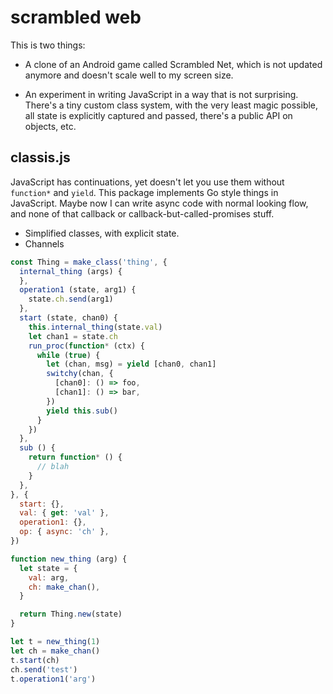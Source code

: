 # scrambled web

This is two things:

* A clone of an Android game called Scrambled Net, which is not updated anymore
and doesn't scale well to my screen size.

* An experiment in writing JavaScript in a way that is not surprising. There's
a tiny custom class system, with the very least magic possible, all state is
explicitly captured and passed, there's a public API on objects, etc.


## classis.js

JavaScript has continuations, yet doesn't let you use them without `function*` and `yield`. This package implements Go style things in JavaScript. Maybe now I can write async code with normal looking flow, and none of that callback or callback-but-called-promises stuff.

* Simplified classes, with explicit state.
* Channels

```JavaScript
const Thing = make_class('thing', {
  internal_thing (args) {
  },
  operation1 (state, arg1) {
    state.ch.send(arg1)
  },
  start (state, chan0) {
    this.internal_thing(state.val)
    let chan1 = state.ch
    run_proc(function* (ctx) {
      while (true) {
        let (chan, msg) = yield [chan0, chan1]
        switchy(chan, {
          [chan0]: () => foo,
          [chan1]: () => bar,
        })
        yield this.sub()
      }
    })
  },
  sub () {
    return function* () {
      // blah
    }
  },
}, {
  start: {},
  val: { get: 'val' },
  operation1: {},
  op: { async: 'ch' },
})

function new_thing (arg) {
  let state = {
    val: arg,
    ch: make_chan(),
  }

  return Thing.new(state)
}

let t = new_thing(1)
let ch = make_chan()
t.start(ch)
ch.send('test')
t.operation1('arg')
```
